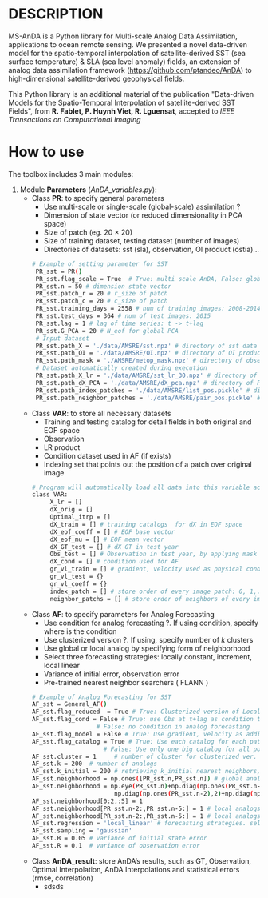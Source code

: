 
# DESCRIPTION
MS-AnDA is a Python library for Multi-scale Analog Data Assimilation, applications to ocean remote sensing. We presented a novel data-driven model for the spatio-temporal interpolation of satellite-derived SST (sea surface temperature) & SLA (sea level anomaly) fields, an extension of analog data assimilation framework (https://github.com/ptandeo/AnDA) to high-dimensional satellite-derived geophysical fields.
 
This Python library is an additional material of the publication "Data-driven Models for the Spatio-Temporal Interpolation of satellite-derived SST Fields", from **R. Fablet, P. Huynh Viet, R. Lguensat**, accepted to *IEEE Transactions on Computational Imaging*

# How to use
The toolbox includes 3 main modules:
1. Module **Parameters** (*AnDA_variables.py*): 
   * Class **PR**: to specify general parameters
      * Use multi-scale or single-scale (global-scale) assimilation ?
      * Dimension of state vector (or reduced dimensionality in PCA space)
      * Size of patch (eg. 20 × 20)
      * Size of training dataset, testing dataset (number of images)
      * Directories of datasets: sst (sla), observation, OI product (ostia)...
      ```bash
      # Example of setting parameter for SST
       PR_sst = PR() 
       PR_sst.flag_scale = True  # True: multi scale AnDA, False: global scale AnDA                 
       PR_sst.n = 50 # dimension state vector
       PR_sst.patch_r = 20 # r_size of patch 
       PR_sst.patch_c = 20 # c_size of patch
       PR_sst.training_days = 2558 # num of training images: 2008-2014 
       PR_sst.test_days = 364 # num of test images: 2015
       PR_sst.lag = 1 # lag of time series: t -> t+lag
       PR_sst.G_PCA = 20 # N_eof for global PCA
       # Input dataset
       PR_sst.path_X = './data/AMSRE/sst.npz' # directory of sst data
       PR_sst.path_OI = './data/AMSRE/OI.npz' # directory of OI product (ostia sst, in this case)
       PR_sst.path_mask = './AMSRE/metop_mask.npz' # directory of observation mask
       # Dataset automatically created during execution
       PR_sst.path_X_lr = './data/AMSRE/sst_lr_30.npz' # directory of LR product
       PR_sst.path_dX_PCA = './data/AMSRE/dX_pca.npz' # directory of PCA transformation of detail fields
       PR_sst.path_index_patches = './data/AMSRE/list_pos.pickle' # directory to store all position of each patch over image
       PR_sst.path_neighbor_patches = './data/AMSRE/pair_pos.pickle' # directory to store position of each path's neighbors 
      ```
   * Class **VAR**: to store all necessary datasets
      * Training and testing catalog for detail fields in both original and EOF space
      * Observation
      * LR product
      * Condition dataset used in AF (if exists)
      * Indexing set that points out the position of a patch over original image
      ```bash
      # Program will automatically load all data into this variable according the parameters described in class **PR**
      class VAR:
           X_lr = []
           dX_orig = []
           Optimal_itrp = []    
           dX_train = [] # training catalogs  for dX in EOF space
           dX_eof_coeff = [] # EOF base vector
           dX_eof_mu = [] # EOF mean vector    
           dX_GT_test = [] # dX GT in test year
           Obs_test = [] # Observation in test year, by applying mask to dX GT    
           dX_cond = [] # condition used for AF
           gr_vl_train = [] # gradient, velocity used as physical condition
           gr_vl_test = {}  
           gr_vl_coeff = {}        
           index_patch = [] # store order of every image patch: 0, 1,..total_patchs
           neighbor_patchs = [] # store order of neighbors of every image patch
      ```
   * Class **AF**: to specify parameters for Analog Forecasting
      * Use condition for analog forecasting ?. If using condition, specify where is the condition
      * Use clusterized version ?. If using, specify number of *k* clusters
      * Use global or local analog by specifying form of neighborhood
      * Select three forecasting strategies: locally constant, increment, local linear
      * Variance of initial error, observation error
      * Pre-trained nearest neighbor searchers ( FLANN )
      ```bash
      # Example of Analog Forecasting for SST
      AF_sst = General_AF()
      AF_sst.flag_reduced  = True # True: Clusterized version of Local Linear AF
      AF_sst.flag_cond = False # True: use Obs at t+lag as condition to select successors
                        # False: no condition in analog forecasting
      AF_sst.flag_model = False # True: Use gradient, velocity as additional regressors in AF
      AF_sst.flag_catalog = True # True: Use each catalog for each patch position
                          # False: Use only one big catalog for all positions 
      AF_sst.cluster = 1     # number of cluster for clusterized ver.
      AF_sst.k = 200  # number of analogs
      AF_sst.k_initial = 200 # retrieving k_initial nearest neighbors, then using condition to retrieve k analogs, k_initial must >= k
      AF_sst.neighborhood = np.ones([PR_sst.n,PR_sst.n]) # global analogs
      AF_sst.neighborhood = np.eye(PR_sst.n)+np.diag(np.ones(PR_sst.n-1),1)+ np.diag(np.ones(PR_sst.n-1),-1)+ \
                             np.diag(np.ones(PR_sst.n-2),2)+np.diag(np.ones(PR_sst.n-2),-2)
      AF_sst.neighborhood[0:2,:5] = 1
      AF_sst.neighborhood[PR_sst.n-2:,PR_sst.n-5:] = 1 # local analogs
      AF_sst.neighborhood[PR_sst.n-2:,PR_sst.n-5:] = 1 # local analogs
      AF_sst.regression = 'local_linear' # forecasting strategies. select among: locally_constant, increment, local_linear 
      AF_sst.sampling = 'gaussian' 
      AF_sst.B = 0.05 # variance of initial state error
      AF_sst.R = 0.1  # variance of observation error
      ```
   * Class **AnDA_result**: store AnDA’s results, such as GT, Observation, Optimal Interpolation, AnDA Interpolations and statistical errors (rmse, correlation)
      * sdsds
      ```bash
      ```
      
